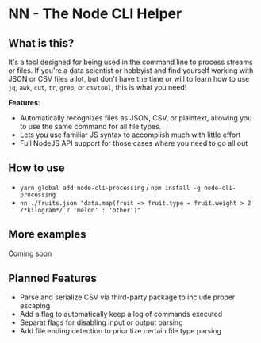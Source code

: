 # NN - The Node CLI Helper

## What is this?

It's a tool designed for being used in the command line to process streams or files.
If you're a data scientist or hobbyist and find yourself working with JSON or CSV files a lot, but don't have the time or will to learn how to use `jq`, `awk`, `cut`, `tr`, `grep`, or `csvtool`, this is what you need!

**Features**:

- Automatically recognizes files as JSON, CSV, or plaintext, allowing you to use the same command for all file types.
- Lets you use familiar JS syntax to accomplish much with little effort
- Full NodeJS API support for those cases where you need to go all out

## How to use

- `yarn global add node-cli-processing` / `npm install -g node-cli-processing`
- `nn ./fruits.json "data.map(fruit => fruit.type = fruit.weight > 2 /*kilogram*/ ? 'melon' : 'other')"`

## More examples

Coming soon

## Planned Features

- Parse and serialize CSV via third-party package to include proper escaping
- Add a flag to automatically keep a log of commands executed
- Separat flags for disabling input or output parsing
- Add file ending detection to prioritize certain file type parsing
